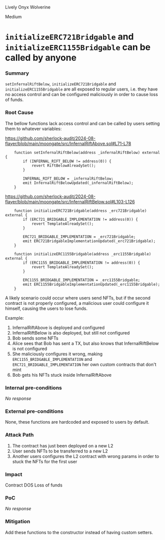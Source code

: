 Lively Onyx Wolverine

Medium

# `initializeERC721Bridgable` and `initializeERC1155Bridgable` can be called by anyone

### Summary

`setInfernalRiftBelow`, `initializeERC721Bridgable` and `initializeERC1155Bridgable` are all exposed to regular users, i.e. they have no access control and can be configured maliciously  in order to cause loss of funds. 

### Root Cause

The bellow functions lack access control and can be called by users setting them to whatever variables:

https://github.com/sherlock-audit/2024-08-flayer/blob/main/moongate/src/InfernalRiftAbove.sol#L71-L78
```solidity    
    function setInfernalRiftBelow(address _infernalRiftBelow) external {
        if (INFERNAL_RIFT_BELOW != address(0)) {
            revert RiftBelowAlreadySet();
        }

        INFERNAL_RIFT_BELOW = _infernalRiftBelow;
        emit InfernalRiftBelowUpdated(_infernalRiftBelow);
    }
```

https://github.com/sherlock-audit/2024-08-flayer/blob/main/moongate/src/InfernalRiftBelow.sol#L103-L126
```solidity
    function initializeERC721Bridgable(address _erc721Bridgable) external {
        if (ERC721_BRIDGABLE_IMPLEMENTATION != address(0)) {
            revert TemplateAlreadySet();
        }

        ERC721_BRIDGABLE_IMPLEMENTATION = _erc721Bridgable;
        emit ERC721BridgableImplementationUpdated(_erc721Bridgable);
    }

    function initializeERC1155Bridgable(address _erc1155Bridgable) external {
        if (ERC1155_BRIDGABLE_IMPLEMENTATION != address(0)) {
            revert TemplateAlreadySet();
        }

        ERC1155_BRIDGABLE_IMPLEMENTATION = _erc1155Bridgable;
        emit ERC1155BridgableImplementationUpdated(_erc1155Bridgable);
    }
```
A likely scenario could occur where users send NFTs, but if the second contract is not properly configured, a malicious user could configure it himself, causing the users to lose funds.

Example:
1. InfernalRiftAbove is deployed and configured
2. InfernalRiftBelow is also deployed, but still not configured
3. Bob sends some NFTs
4. Alice sees that Bob has sent a TX, but also knows that InfernalRiftBelow is not configured
5. She maliciously configures it wrong, making `ERC1155_BRIDGABLE_IMPLEMENTATION` and `ERC721_BRIDGABLE_IMPLEMENTATION` her own custom contracts that don't mint
6. Bob gets his NFTs stuck inside InfernalRiftAbove 

### Internal pre-conditions

_No response_

### External pre-conditions

None, these functions are hardcoded and exposed to users by default.

### Attack Path

1. The contract has just been deployed on a new L2
2. User sends NFTs to be transferred to a new L2
3. Another users configures the L2 contract with wrong params in order to stuck the NFTs for the first user

### Impact

Contract DOS
Loss of funds

### PoC

_No response_

### Mitigation

Add these functions to the constructor instead of having custom setters.